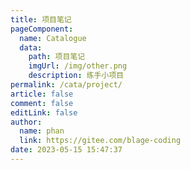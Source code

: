 ```yaml
---
title: 项目笔记
pageComponent: 
  name: Catalogue
  data: 
    path: 项目笔记
    imgUrl: /img/other.png
    description: 练手小项目
permalink: /cata/project/
article: false
comment: false
editLink: false
author: 
  name: phan
  link: https://gitee.com/blage-coding
date: 2023-05-15 15:47:37
---
```

